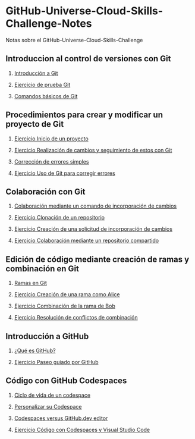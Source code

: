 # GitHub-Universe-Cloud-Skills-Challenge-Notes

Notas sobre el GitHub-Universe-Cloud-Skills-Challenge

## Introduccion al control de versiones con Git

1. <a href="./1 - Introduccion al control de versiones con Git/1 - Introduccion a git.md">Introducción a Git</a>

2. <a href="./1 - Introduccion al control de versiones con Git/2 - Ejercicio Prueba de Git.md">Ejercicio de prueba Git</a>

3. <a href="./1 - Introduccion al control de versiones con Git/3 - Comandos basicos de git.md">Comandos básicos de Git</a>

## Procedimientos para crear y modificar un proyecto de Git

1. <a href="./2 - Procedimientos para crear y modificar un proyecto de Git.md/1 - Ejercicio Inicio de un proyecto.md">Ejercicio Inicio de un proyecto</a>

2. <a href="./2 - Procedimientos para crear y modificar un proyecto de Git.md/2 - Ejercicio Realización de cambios y seguimiento de estos con Git.md">Ejercicio Realización de cambios y seguimiento de estos con Git</a>

3. <a href="./2 - Procedimientos para crear y modificar un proyecto de Git.md/3 - Corrección de errores simples.md">Corrección de errores simples</a>

4. <a href="./2 - Procedimientos para crear y modificar un proyecto de Git.md/4 - Ejercicio Uso de Git para corregir errores.md">Ejercicio Uso de Git para corregir errores</a>

## Colaboración con Git

1. <a href="./3 - Colaboración con git/1 - Colaboración mediante un comando de incorporación de cambios.md">Colaboración mediante un comando de incorporación de cambios</a>

2. <a href="./3 - Colaboración con git/2 - Ejercicio Clonación de un repositorio.md">Ejercicio Clonación de un repositorio</a>

3. <a href="./3 - Colaboración con git/3 - Ejercicio Creación de una solicitud de incorporación de cambios.md">Ejercicio Creación de una solicitud de incorporación de cambios</a>

4. <a href="./3 - Colaboración con git/4 - Ejercicio Colaboración mediante un repositorio compartido.md">Ejercicio Colaboración mediante un repositorio compartido</a>

## Edición de código mediante creación de ramas y combinación en Git

1. <a href="./4 - Edición de código mediante creación de ramas y combinación en Git/1- Ramas en Git.md">Ramas en Git</a>

2. <a href="./4 - Edición de código mediante creación de ramas y combinación en Git/2 - Ejercicio Creación de una rama como Alice.md">Ejercicio Creación de una rama como Alice</a>

3. <a href="./4 - Edición de código mediante creación de ramas y combinación en Git/3 - Ejercicio Combinación de la rama de Bob.md">Ejercicio Combinación de la rama de Bob</a>

4. <a href="./4 - Edición de código mediante creación de ramas y combinación en Git/4- Ejercicio Resolución de conflictos de combinación.md">Ejercicio Resolución de conflictos de combinación</a>

## Introducción a GitHub

1. <a href="./5 - Introducción a GitHub/1- Qué es GitHub.md">¿Qué es GitHub?</a>

2. <a href="./5 - Introducción a GitHub/2 - Ejercicio Paseo guiado por GitHub.md">Ejercicio Paseo guiado por GitHub</a>

## Código con GitHub Codespaces

1. <a href="./6 - Código con GitHub Codespaces/1 - Ciclo de vida de un codespace.md">Ciclo de vida de un codespace</a>

2. <a href="./6 - Código con GitHub Codespaces/2 - Personalizar su Codespace.md">Personalizar su Codespace</a>

3. <a href="./6 - Código con GitHub Codespaces/3 - Codespaces versus GitHub.dev editor.md">Codespaces versus GitHub.dev editor</a>

4. <a href="./6 - Código con GitHub Codespaces/4 - Ejercicio Código con Codespaces y Visual Studio Code.md">Ejercicio Código con Codespaces y Visual Studio Code</a>
